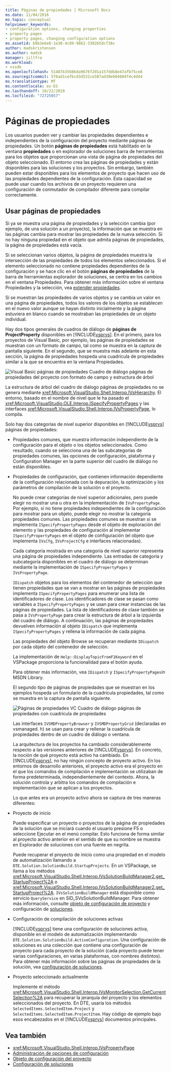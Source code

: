 ```yaml
---
title: Páginas de propiedades | Microsoft Docs
ms.date: 11/04/2016
ms.topic: conceptual
helpviewer_keywords:
- configuration options, changing properties
- property pages
- property pages, changing configuration options
ms.assetid: b9b3e6e8-1e30-4c89-9862-330265dcf38c
author: madskristensen
ms.author: madsk
manager: jillfra
ms.workload:
- vssdk
ms.openlocfilehash: 51487b35686da9676f201a157ddb8e47afb75ce8
ms.sourcegitcommit: 5f6ad1cefbcd3d531ce587ad30e684684f4c4d44
ms.translationtype: MT
ms.contentlocale: es-ES
ms.lasthandoff: 10/22/2019
ms.locfileid: "72725057"
---
```

# <a name="property-pages"></a>Páginas de propiedades
Los usuarios pueden ver y cambiar las propiedades dependientes e independientes de la configuración del proyecto mediante páginas de propiedades. Un botón **páginas de propiedades** está habilitado en la ventana **propiedades** o en explorador de soluciones barra de herramientas para los objetos que proporcionan una vista de página de propiedades del objeto seleccionado. El entorno crea las páginas de propiedades y están disponibles para las soluciones y los proyectos. Sin embargo, también pueden estar disponibles para los elementos de proyecto que hacen uso de las propiedades dependientes de la configuración. Esta capacidad se puede usar cuando los archivos de un proyecto requieren una configuración de conmutador de compilador diferente para compilar correctamente.

## <a name="using-property-pages"></a>Usar páginas de propiedades
 Si ya se muestra una página de propiedades y la selección cambia (por ejemplo, de una solución a un proyecto), la información que se muestra en las páginas cambia para mostrar las propiedades de la nueva selección. Si no hay ninguna propiedad en el objeto que admita páginas de propiedades, la página de propiedades está vacía.

 Si se seleccionan varios objetos, la página de propiedades muestra la intersección de las propiedades de todos los elementos seleccionados. Si el elemento seleccionado no contiene propiedades dependientes de la configuración y se hace clic en el botón **páginas de propiedades** de la barra de herramientas explorador de soluciones, se centra en los cambios en el ventana Propiedades. Para obtener más información sobre el ventana Propiedades y la selección, vea [extender propiedades](../../extensibility/internals/extending-properties.md).

 Si se muestran las propiedades de varios objetos y se cambia un valor en una página de propiedades, todos los valores de los objetos se establecen en el nuevo valor aunque se hayan distinto inicialmente y la página estuviera en blanco cuando se mostraban las propiedades de un objeto individual.

 Hay dos tipos generales de cuadros de diálogo de **páginas de ProjectProperty** disponibles en [!INCLUDE[vsprvs](../../code-quality/includes/vsprvs_md.md)]. En el primero, para los proyectos de Visual Basic, por ejemplo, las páginas de propiedades se muestran con un formato de campo, tal como se muestra en la captura de pantalla siguiente. En el segundo, que se muestra más adelante en esta sección, la página de propiedades hospeda una cuadrícula de propiedades similar a la que se encuentra en la ventana Propiedades.

 ![Visual Basic páginas de propiedades](../../extensibility/internals/media/vsvbproppages.gif "vsVBPropPages") Cuadro de diálogo páginas de propiedades del proyecto con formato de campo y estructura de árbol

 La estructura de árbol del cuadro de diálogo páginas de propiedades no se genera mediante <xref:Microsoft.VisualStudio.Shell.Interop.IVsHierarchy>. El entorno, basado en el nombre de nivel que le ha pasado el <xref:Microsoft.VisualStudio.OLE.Interop.ISpecifyPropertyPages> y las interfaces <xref:Microsoft.VisualStudio.Shell.Interop.IVsPropertyPage>, lo compila.

 Solo hay dos categorías de nivel superior disponibles en [!INCLUDE[vsprvs](../../code-quality/includes/vsprvs_md.md)] páginas de propiedades:

- Propiedades comunes, que muestra información independiente de la configuración para el objeto o los objetos seleccionados. Como resultado, cuando se selecciona una de las subcategorías de propiedades comunes, las opciones de configuración, plataforma y Configuration Manager en la parte superior del cuadro de diálogo no están disponibles.

- Propiedades de configuración, que contienen información dependiente de la configuración relacionada con la depuración, la optimización y los parámetros de compilación de la solución o el proyecto.

  No puede crear categorías de nivel superior adicionales, pero puede elegir no mostrar una u otra en la implementación de `IVsPropertyPage`. Por ejemplo, si no tiene propiedades independientes de la configuración para mostrar para un objeto, puede elegir no mostrar la categoría propiedades comunes. Las propiedades comunes se muestran si se implementa `ISpecifyPropertyPages` desde el objeto de exploración del elemento y las propiedades de configuración al implementar `ISpecifyPropertyPages` en el objeto de configuración (el objeto que implementa `IVsCfg`, `IVsProjectCfg` e interfaces relacionadas).

  Cada categoría mostrada en una categoría de nivel superior representa una página de propiedades independiente. Las entradas de categoría y subcategoría disponibles en el cuadro de diálogo se determinan mediante la implementación de `ISpecifyPropertyPages` y `IVsPropertyPage`.

  `IDispatch` objetos para los elementos del contenedor de selección que tienen propiedades que se van a mostrar en las páginas de propiedades implementa `ISpecifyPropertyPages` para enumerar una lista de identificadores de clase. Los identificadores de clase se pasan como variables a `ISpecifyPropertyPages` y se usan para crear instancias de las páginas de propiedades. La lista de identificadores de clase también se pasa a `IVsPropertyPage` para crear la estructura de árbol a la izquierda del cuadro de diálogo. A continuación, las páginas de propiedades devuelven información al objeto `IDispatch` que implementa `ISpecifyPropertyPages` y rellena la información de cada página.

  Las propiedades del objeto Browse se recuperan mediante `IDispatch` por cada objeto del contenedor de selección.

  La implementación de `Help::DisplayTopicFromF1Keyword` en el VSPackage proporciona la funcionalidad para el botón ayuda.

  Para obtener más información, vea `IDispatch` y `ISpecifyPropertyPages`in MSDN Library.

  El segundo tipo de páginas de propiedades que se muestran en los ejemplos hospeda un formulario de la cuadrícula propiedades, tal como se muestra en la captura de pantalla siguiente.

  ![Páginas de propiedades VC](../../extensibility/internals/media/vsvcproppages.gif "vsVCPropPages") Cuadro de diálogo páginas de propiedades con cuadrícula de propiedades

  Las interfaces `IVSMDPropertyBrowser` y `IVSMDPropertyGrid` (declaradas en vsmanaged. h) se usan para crear y rellenar la cuadrícula de propiedades dentro de un cuadro de diálogo o ventana.

  La arquitectura de los proyectos ha cambiado considerablemente respecto a las versiones anteriores de [!INCLUDE[vsprvs](../../code-quality/includes/vsprvs_md.md)]. En concreto, la noción de qué proyecto está activo ha cambiado. En [!INCLUDE[vsprvs](../../code-quality/includes/vsprvs_md.md)], no hay ningún concepto de proyecto activo. En los entornos de desarrollo anteriores, el proyecto activo era el proyecto en el que los comandos de compilación e implementación se utilizaban de forma predeterminada, independientemente del contexto. Ahora, la solución controla y arbitra los comandos de compilación e implementación que se aplican a los proyectos.

  Lo que antes era un proyecto activo ahora se captura de tres maneras diferentes:

- Proyecto de inicio

   Puede especificar un proyecto o proyectos de la página de propiedades de la solución que se iniciará cuando el usuario presione F5 o seleccione Ejecutar en el menú compilar. Esto funciona de forma similar al proyecto activo anterior en el sentido de que su nombre se muestra en Explorador de soluciones con una fuente en negrita.

   Puede recuperar el proyecto de inicio como una propiedad en el modelo de automatización llamando a `DTE.Solution.SolutionBuild.StartupProjects`. En un VSPackage, se llama a los métodos <xref:Microsoft.VisualStudio.Shell.Interop.IVsSolutionBuildManager2.get_StartupProject%2A> o <xref:Microsoft.VisualStudio.Shell.Interop.IVsSolutionBuildManager2.get_StartupProject%2A>. `IVsSolutionBuildManager` está disponible como servicio `QueryService` en SID_SVsSolutionBuildManager. Para obtener más información, consulte [objeto de configuración de proyecto](../../extensibility/internals/project-configuration-object.md) y configuración de [soluciones](../../extensibility/internals/solution-configuration.md).

- Configuración de compilación de soluciones activas

   [!INCLUDE[vsprvs](../../code-quality/includes/vsprvs_md.md)] tiene una configuración de soluciones activa, disponible en el modelo de automatización implementando `DTE.Solution.SolutionBuild.ActiveConfiguration`. Una configuración de soluciones es una colección que contiene una configuración de proyecto para cada proyecto de la solución (cada proyecto puede tener varias configuraciones, en varias plataformas, con nombres distintos). Para obtener más información sobre las páginas de propiedades de la solución, vea [configuración de soluciones](../../extensibility/internals/solution-configuration.md).

- Proyecto seleccionado actualmente

   Implemente el método <xref:Microsoft.VisualStudio.Shell.Interop.IVsMonitorSelection.GetCurrentSelection%2A> para recuperar la jerarquía del proyecto y los elementos seleccionados del proyecto. En DTE, usaría los métodos `SelectedItems.SelectedItem.Project` y `SelectedItems.SelectedItem.ProjectItem`. Hay código de ejemplo bajo esos encabezados en el [!INCLUDE[vsprvs](../../code-quality/includes/vsprvs_md.md)] documentos principales.

## <a name="see-also"></a>Vea también
- <xref:Microsoft.VisualStudio.Shell.Interop.IVsPropertyPage>
- [Administración de opciones de configuración](../../extensibility/internals/managing-configuration-options.md)
- [Objeto de configuración del proyecto](../../extensibility/internals/project-configuration-object.md)
- [Configuración de soluciones](../../extensibility/internals/solution-configuration.md)